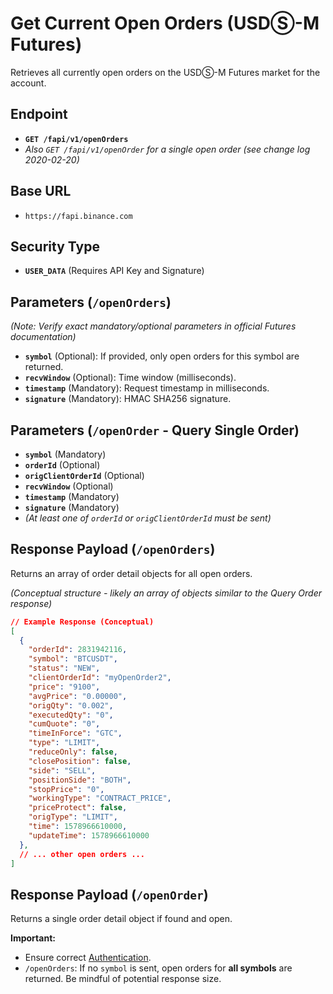 # Get Current Open Orders (USDⓈ-M Futures)

Retrieves all currently open orders on the USDⓈ-M Futures market for the account.

## Endpoint

*   **`GET /fapi/v1/openOrders`**
*   *Also `GET /fapi/v1/openOrder` for a single open order (see change log 2020-02-20)*

## Base URL

*   `https://fapi.binance.com`

## Security Type

*   **`USER_DATA`** (Requires API Key and Signature)

## Parameters (`/openOrders`)

*(Note: Verify exact mandatory/optional parameters in official Futures documentation)*

*   **`symbol`** (Optional): If provided, only open orders for this symbol are returned.
*   **`recvWindow`** (Optional): Time window (milliseconds).
*   **`timestamp`** (Mandatory): Request timestamp in milliseconds.
*   **`signature`** (Mandatory): HMAC SHA256 signature.

## Parameters (`/openOrder` - Query Single Order)

*   **`symbol`** (Mandatory)
*   **`orderId`** (Optional)
*   **`origClientOrderId`** (Optional)
*   **`recvWindow`** (Optional)
*   **`timestamp`** (Mandatory)
*   **`signature`** (Mandatory)
*   *(At least one of `orderId` or `origClientOrderId` must be sent)*

## Response Payload (`/openOrders`)

Returns an array of order detail objects for all open orders.

*(Conceptual structure - likely an array of objects similar to the Query Order response)*

```json
// Example Response (Conceptual)
[
  {
    "orderId": 2831942116,
    "symbol": "BTCUSDT",
    "status": "NEW",
    "clientOrderId": "myOpenOrder2",
    "price": "9100",
    "avgPrice": "0.00000",
    "origQty": "0.002",
    "executedQty": "0",
    "cumQuote": "0",
    "timeInForce": "GTC",
    "type": "LIMIT",
    "reduceOnly": false,
    "closePosition": false,
    "side": "SELL",
    "positionSide": "BOTH",
    "stopPrice": "0", 
    "workingType": "CONTRACT_PRICE",
    "priceProtect": false,
    "origType": "LIMIT",
    "time": 1578966610000,
    "updateTime": 1578966610000 
  },
  // ... other open orders ...
]
```

## Response Payload (`/openOrder`)

Returns a single order detail object if found and open.

**Important:**
*   Ensure correct [Authentication](./../../authentication.md).
*   `/openOrders`: If no `symbol` is sent, open orders for **all symbols** are returned. Be mindful of potential response size. 
